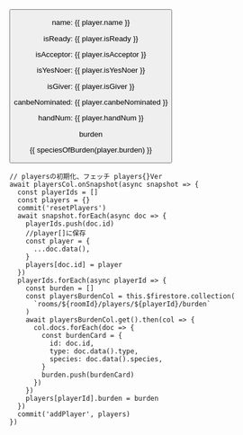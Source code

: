 <div class="game-table">
        <button
          v-for="player in inPlayers"
          :key="player.id"
          @click="selectAcceptor(player.id)"
          :class="['player', { me: player.id === uid }]"
          :disabled="player.id === uid"
        >
          <!-- <p>id: {{ player.id }}</p> -->
          <p>name: {{ player.name }}</p>
          <p :class="{ isActive: player.isReady }">isReady: {{ player.isReady }}</p>
          <p :class="{ isActive: player.isAcceptor }">isAcceptor: {{ player.isAcceptor }}</p>
          <p :class="{ isActive: player.isYesNoer }">isYesNoer: {{ player.isYesNoer }}</p>
          <p :class="{ isActive: player.isGiver }">isGiver: {{ player.isGiver }}</p>
          <p :class="{ isActive: !player.canbeNominated }">
            canbeNominated: {{ player.canbeNominated }}
          </p>
          <!-- <p>isLoser: {{ player.isLoser }}</p> -->
          <p>handNum: {{ player.handNum }}</p>
          <p>burden</p>
          <p>{{ speciesOfBurden(player.burden) }}</p>
        </button>
      </div>




    // playersの初期化、フェッチ players{}Ver
    await playersCol.onSnapshot(async snapshot => {
      const playerIds = []
      const players = {}
      commit('resetPlayers')
      await snapshot.forEach(async doc => {
        playerIds.push(doc.id)
        //player[]に保存
        const player = {
          ...doc.data(),
        }
        players[doc.id] = player
      })
      playerIds.forEach(async playerId => {
        const burden = []
        const playersBurdenCol = this.$firestore.collection(
          `rooms/${roomId}/players/${playerId}/burden`
        )
        await playersBurdenCol.get().then(col => {
          col.docs.forEach(doc => {
            const burdenCard = {
              id: doc.id,
              type: doc.data().type,
              species: doc.data().species,
            }
            burden.push(burdenCard)
          })
        })
        players[playerId].burden = burden
      })
      commit('addPlayer', players)
    })